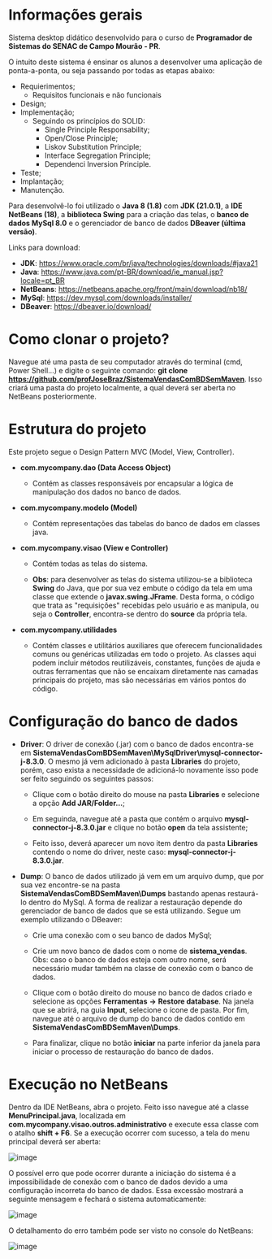 # Informações gerais

Sistema desktop didático desenvolvido para o curso de **Programador de Sistemas do SENAC de Campo Mourão - PR**.

O intuito deste sistema é ensinar os alunos a desenvolver uma aplicação de ponta-a-ponta, ou seja passando por todas as etapas abaixo:
  * Requierimentos;
    * Requisitos funcionais e não funcionais
  * Design;
  * Implementação;
    * Seguindo os princípios do SOLID:
      * Single Principle Responsability;
      * Open/Close Principle;
      * Liskov Substitution Principle;
      * Interface Segregation Principle;
      * Dependenci Inversion Principle.
  * Teste;
  * Implantação;
  * Manutenção.   

Para desenvolvê-lo foi utilizado o **Java 8 (1.8)** com **JDK (21.0.1)**, a **IDE NetBeans (18)**, a **biblioteca Swing** para a criação das telas, o **banco de dados MySql 8.0** e o gerenciador de banco de dados **DBeaver (última versão)**.

Links para download:
  * **JDK**: https://www.oracle.com/br/java/technologies/downloads/#java21
  * **Java**: https://www.java.com/pt-BR/download/ie_manual.jsp?locale=pt_BR
  * **NetBeans**: https://netbeans.apache.org/front/main/download/nb18/
  * **MySql**: https://dev.mysql.com/downloads/installer/
  * **DBeaver**: https://dbeaver.io/download/

# Como clonar o projeto?

Navegue até uma pasta de seu computador através do terminal (cmd, Power Shell...) e digite o seguinte comando: **git clone https://github.com/profJoseBraz/SistemaVendasComBDSemMaven**. Isso criará uma pasta do projeto localmente, a qual deverá ser aberta no NetBeans posteriormente.

# Estrutura do projeto

Este projeto segue o Design Pattern MVC (Model, View, Controller).

  * **com.mycompany.dao (Data Access Object)**
    * Contém as classes responsáveis por encapsular a lógica de manipulação dos dados no banco de dados.

  * **com.mycompany.modelo (Model)**
    * Contém representações das tabelas do banco de dados em classes java.
  * **com.mycompany.visao (View e Controller)**
    * Contém todas as telas do sistema.
   
    * **Obs**: para desenvolver as telas do sistema utilizou-se a biblioteca **Swing** do Java, que por sua vez embute o código da tela em uma classe que extende o **javax.swing.JFrame**. Desta forma, o código que trata as "requisições" recebidas pelo usuário e as manipula, ou seja o **Controller**, encontra-se dentro do **source** da própria tela.
   
  * **com.mycompany.utilidades**
    * Contém classes e utilitários auxiliares que oferecem funcionalidades comuns ou genéricas utilizadas em todo o projeto. As classes aqui podem incluir métodos reutilizáveis, constantes, funções de ajuda e outras ferramentas que não se encaixam diretamente nas camadas principais do projeto, mas são necessárias em vários pontos do código. 

# Configuração do banco de dados

* **Driver**: O driver de conexão (.jar) com o banco de dados encontra-se em **SistemaVendasComBDSemMaven\MySqlDriver\mysql-connector-j-8.3.0**. O mesmo já vem adicionado à pasta **Libraries** do projeto, porém, caso exista a necessidade de adicioná-lo novamente isso pode ser feito seguindo os seguintes passos:
  * Clique com o botão direito do mouse na pasta **Libraries** e selecione a opção **Add JAR/Folder...**;
    
  * Em seguinda, navegue até a pasta que contém o arquivo **mysql-connector-j-8.3.0.jar** e clique no botão **open** da tela assistente;
    
  * Feito isso, deverá aparecer um novo item dentro da pasta **Libraries** contendo o nome do driver, neste caso: **mysql-connector-j-8.3.0.jar**.

* **Dump**: O banco de dados utilizado já vem em um arquivo dump, que por sua vez encontre-se na pasta **SistemaVendasComBDSemMaven\Dumps** bastando apenas restaurá-lo dentro do MySql. A forma de realizar a restauração depende do gerenciador de banco de dados que se está utilizando. Segue um exemplo utilizando o DBeaver:
  * Crie uma conexão com o seu banco de dados MySql;
    
  * Crie um novo banco de dados com o nome de **sistema_vendas**. Obs: caso o banco de dados esteja com outro nome, será necessário mudar também na classe de conexão com o banco de dados.
    
  * Clique com o botão direito do mouse no banco de dados criado e selecione as opções **Ferramentas** **->** **Restore database**. Na janela que se abrirá, na guia **Input**, selecione o ícone de pasta. Por fim, navegue até o arquivo de dump do banco de dados contido em **SistemaVendasComBDSemMaven\Dumps**.
 
  * Para finalizar, clique no botão **iniciar** na parte inferior da janela para iniciar o processo de restauração do banco de dados.
 
# Execução no NetBeans

Dentro da IDE NetBeans, abra o projeto. Feito isso navegue até a classe **MenuPrincipal.java**, localizada em **com.mycompany.visao.outros.administrativo** e execute essa classe com o atalho **shift + F6**. Se a execução ocorrer com sucesso, a tela do menu principal deverá ser aberta:

![image](https://github.com/profJoseBraz/SistemaVendasComBDSemMaven/assets/141195709/ac4928b6-27db-443a-9647-48ff7f9f5304)

O possível erro que pode ocorrer durante a iniciação do sistema é a impossibilidade de conexão com o banco de dados devido a uma configuração incorreta do banco de dados. Essa excessão mostrará a seguinte mensagem e fechará o sistema automaticamente: 

![image](https://github.com/profJoseBraz/SistemaVendasComBDSemMaven/assets/141195709/ba01b3a4-06d8-4962-b207-36616a8341d5)

O detalhamento do erro também pode ser visto no console do NetBeans:

![image](https://github.com/profJoseBraz/SistemaVendasComBDSemMaven/assets/141195709/fb620edf-4593-43f9-b59d-232d113a0266)

